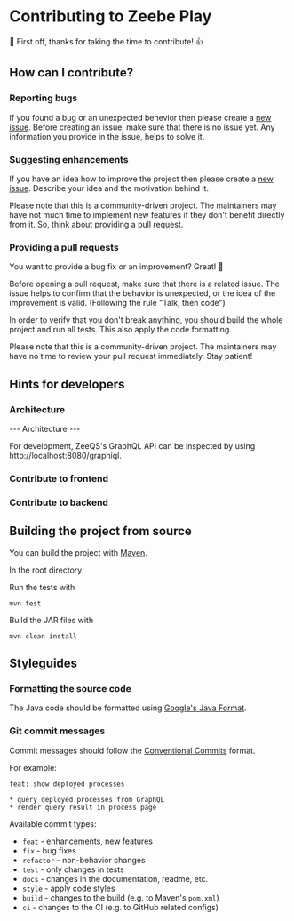 # Contributing to Zeebe Play

:tada: First off, thanks for taking the time to contribute! :+1:

## How can I contribute?

### Reporting bugs

If you found a bug or an unexpected behevior then please create
a [new issue](https://github.com/camunda-community-hub/zeebe-play/issues). Before creating an issue, make sure
that there is no issue yet. Any information you provide in the issue, helps to solve it.

### Suggesting enhancements

If you have an idea how to improve the project then please create
a [new issue](https://github.com/camunda-community-hub/zeebe-play/issues). Describe your idea and the
motivation behind it.

Please note that this is a community-driven project. The maintainers may have not much time to implement new features if
they don't benefit directly from it. So, think about providing a pull request.

### Providing a pull requests

You want to provide a bug fix or an improvement? Great! :tada:

Before opening a pull request, make sure that there is a related issue. The issue helps to confirm that the behavior is
unexpected, or the idea of the improvement is valid. (Following the rule "Talk, then code")

In order to verify that you don't break anything, you should build the whole project and run all tests. This also apply
the code formatting.

Please note that this is a community-driven project. The maintainers may have no time to review your pull request
immediately. Stay patient!

## Hints for developers

### Architecture

--- Architecture ---

For development, ZeeQS's GraphQL API can be inspected by using http://localhost:8080/graphiql. 

### Contribute to frontend

### Contribute to backend 

## Building the project from source

You can build the project with [Maven](http://maven.apache.org).

In the root directory:

Run the tests with

```
mvn test
```

Build the JAR files with

```
mvn clean install
```

## Styleguides

### Formatting the source code

The Java code should be formatted using [Google's Java Format](https://github.com/google/google-java-format).

### Git commit messages

Commit messages should follow the [Conventional Commits](https://www.conventionalcommits.org/en/v1.0.0/#summary) format.

For example:

```
feat: show deployed processes

* query deployed processes from GraphQL
* render query result in process page
```

Available commit types:

* `feat` - enhancements, new features
* `fix` - bug fixes
* `refactor` - non-behavior changes
* `test` - only changes in tests
* `docs` - changes in the documentation, readme, etc.
* `style` - apply code styles
* `build` - changes to the build (e.g. to Maven's `pom.xml`)
* `ci` - changes to the CI (e.g. to GitHub related configs)
